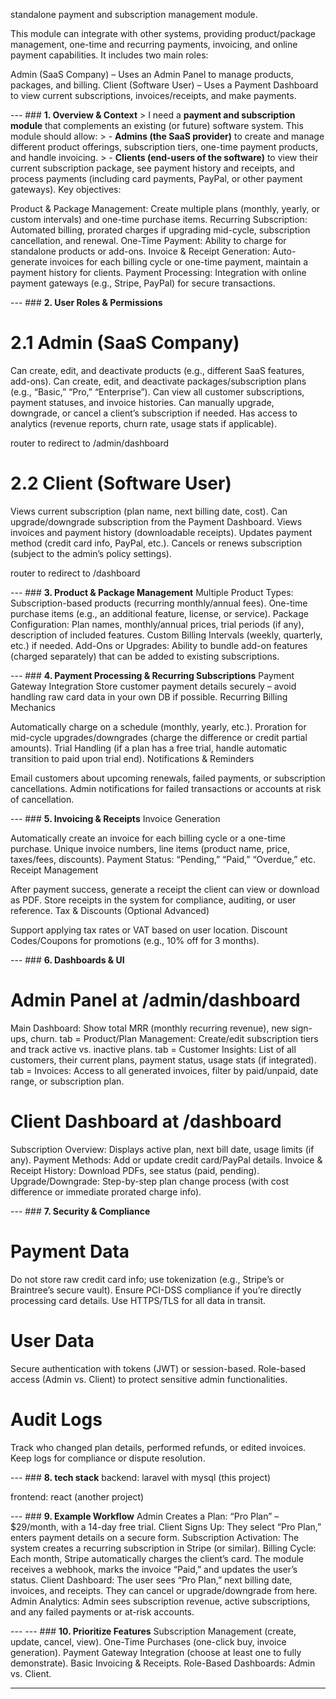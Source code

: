 standalone payment and subscription management module.

This module can integrate with other systems, providing product/package management, one-time and recurring payments, invoicing, and online payment capabilities. It includes two main roles:

Admin (SaaS Company) – Uses an Admin Panel to manage products, packages, and billing.
Client (Software User) – Uses a Payment Dashboard to view current subscriptions, invoices/receipts, and make payments.


--- ### **1. Overview & Context** > I need a **payment and subscription module** that complements an existing (or future) software system. This module should allow: > - **Admins (the SaaS provider)** to create and manage different product offerings, subscription tiers, one-time payment products, and handle invoicing. > - **Clients (end-users of the software)** to view their current subscription package, see payment history and receipts, and process payments (including card payments, PayPal, or other payment gateways).
Key objectives:

Product & Package Management: Create multiple plans (monthly, yearly, or custom intervals) and one-time purchase items.
Recurring Subscription: Automated billing, prorated charges if upgrading mid-cycle, subscription cancellation, and renewal.
One-Time Payment: Ability to charge for standalone products or add-ons.
Invoice & Receipt Generation: Auto-generate invoices for each billing cycle or one-time payment, maintain a payment history for clients.
Payment Processing: Integration with online payment gateways (e.g., Stripe, PayPal) for secure transactions.


--- ### **2. User Roles & Permissions**
# 2.1 Admin (SaaS Company)

Can create, edit, and deactivate products (e.g., different SaaS features, add-ons).
Can create, edit, and deactivate packages/subscription plans (e.g., “Basic,” “Pro,” “Enterprise”).
Can view all customer subscriptions, payment statuses, and invoice histories.
Can manually upgrade, downgrade, or cancel a client’s subscription if needed.
Has access to analytics (revenue reports, churn rate, usage stats if applicable).

router to redirect to /admin/dashboard

# 2.2 Client (Software User)

Views current subscription (plan name, next billing date, cost).
Can upgrade/downgrade subscription from the Payment Dashboard.
Views invoices and payment history (downloadable receipts).
Updates payment method (credit card info, PayPal, etc.).
Cancels or renews subscription (subject to the admin’s policy settings).

router to redirect to /dashboard

--- ### **3. Product & Package Management**
Multiple Product Types:
Subscription-based products (recurring monthly/annual fees).
One-time purchase items (e.g., an additional feature, license, or service).
Package Configuration:
Plan names, monthly/annual prices, trial periods (if any), description of included features.
Custom Billing Intervals (weekly, quarterly, etc.) if needed.
Add-Ons or Upgrades:
Ability to bundle add-on features (charged separately) that can be added to existing subscriptions.


--- ### **4. Payment Processing & Recurring Subscriptions**
Payment Gateway Integration
Store customer payment details securely – avoid handling raw card data in your own DB if possible.
Recurring Billing Mechanics

Automatically charge on a schedule (monthly, yearly, etc.).
Proration for mid-cycle upgrades/downgrades (charge the difference or credit partial amounts).
Trial Handling (if a plan has a free trial, handle automatic transition to paid upon trial end).
Notifications & Reminders

Email customers about upcoming renewals, failed payments, or subscription cancellations.
Admin notifications for failed transactions or accounts at risk of cancellation.


--- ### **5. Invoicing & Receipts**
Invoice Generation

Automatically create an invoice for each billing cycle or a one-time purchase.
Unique invoice numbers, line items (product name, price, taxes/fees, discounts).
Payment Status: “Pending,” “Paid,” “Overdue,” etc.
Receipt Management

After payment success, generate a receipt the client can view or download as PDF.
Store receipts in the system for compliance, auditing, or user reference.
Tax & Discounts (Optional Advanced)

Support applying tax rates or VAT based on user location.
Discount Codes/Coupons for promotions (e.g., 10% off for 3 months).


--- ### **6. Dashboards & UI**
# Admin Panel at /admin/dashboard

Main Dashboard: Show total MRR (monthly recurring revenue), new sign-ups, churn.
tab = Product/Plan Management: Create/edit subscription tiers and track active vs. inactive plans.
tab = Customer Insights: List of all customers, their current plans, payment status, usage stats (if integrated).
tab = Invoices: Access to all generated invoices, filter by paid/unpaid, date range, or subscription plan.

# Client Dashboard at /dashboard

Subscription Overview: Displays active plan, next bill date, usage limits (if any).
Payment Methods: Add or update credit card/PayPal details.
Invoice & Receipt History: Download PDFs, see status (paid, pending).
Upgrade/Downgrade: Step-by-step plan change process (with cost difference or immediate prorated charge info).


--- ### **7. Security & Compliance**
# Payment Data

Do not store raw credit card info; use tokenization (e.g., Stripe’s or Braintree’s secure vault).
Ensure PCI-DSS compliance if you’re directly processing card details.
Use HTTPS/TLS for all data in transit.

# User Data

Secure authentication with tokens (JWT) or session-based.
Role-based access (Admin vs. Client) to protect sensitive admin functionalities.

# Audit Logs

Track who changed plan details, performed refunds, or edited invoices.
Keep logs for compliance or dispute resolution.

--- ### **8. tech stack**
backend: laravel with mysql (this project)

frontend: react (another project)



--- ### **9. Example Workflow**
Admin Creates a Plan: “Pro Plan” – $29/month, with a 14-day free trial.
Client Signs Up: They select “Pro Plan,” enters payment details on a secure form.
Subscription Activation: The system creates a recurring subscription in Stripe (or similar).
Billing Cycle: Each month, Stripe automatically charges the client’s card. The module receives a webhook, marks the invoice “Paid,” and updates the user’s status.
Client Dashboard: The user sees “Pro Plan,” next billing date, invoices, and receipts. They can cancel or upgrade/downgrade from here.
Admin Analytics: Admin sees subscription revenue, active subscriptions, and any failed payments or at-risk accounts.


--- --- ### **10. Prioritize Features**
Subscription Management (create, update, cancel, view).
One-Time Purchases (one-click buy, invoice generation).
Payment Gateway Integration (choose at least one to fully demonstrate).
Basic Invoicing & Receipts.
Role-Based Dashboards: Admin vs. Client.

---
